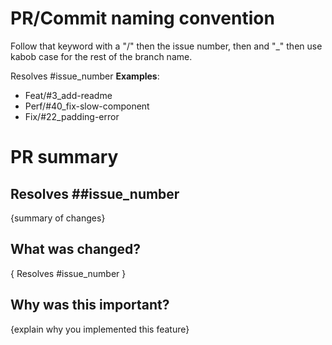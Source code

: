 # PR/Commit naming convention
Follow that keyword with a "/" then the issue number, then and "_" then use kabob case for the rest of the branch name.

Resolves #issue_number
**Examples**: 
- Feat/#3_add-readme
- Perf/#40_fix-slow-component
- Fix/#22_padding-error

# PR summary

## Resolves ##issue_number
{summary of changes}

## What was changed?
{ Resolves #issue_number }

## Why was this important?

{explain why you implemented this feature}

